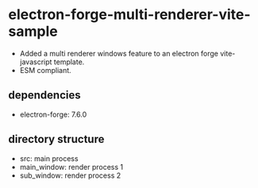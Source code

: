 # electron-forge-multi-renderer-vite-sample

- Added a multi renderer windows feature to an electron forge vite-javascript template.
- ESM compliant.

## dependencies

- electron-forge: 7.6.0

## directory structure

- src: main process
- main_window: render process 1
- sub_window: render process 2


